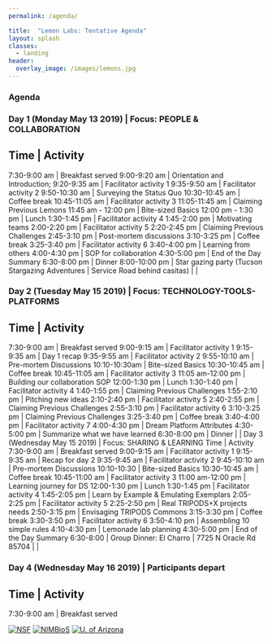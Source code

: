 ```yaml
---
permalink: /agenda/

title:  "Lemon Labs: Tentative Agenda"
layout: splash
classes:
  - landing
header:
  overlay_image: /images/lemons.jpg
---
```


### Agenda
### Day 1 (Monday May 13 2019) | Focus: PEOPLE & COLLABORATION
## Time | Activity
7:30-9:00 am | Breakfast served
9:00-9:20 am | Orientation and Introduction;
9:20-9:35 am | Facilitator activity 1
9:35-9:50 am | Facilitator activity 2
9:50-10:30 am | Surveying the Status Quo
10:30-10:45 am | Coffee break
10:45-11:05 am | Facilitator activity 3
11:05-11:45 am | Claiming Previous Lemons
11:45 am - 12:00 pm | Bite-sized Basics
12:00 pm - 1:30 pm | Lunch
1:30-1:45 pm | Facilitator activity 4
1:45-2:00 pm | Motivating teams
2:00-2:20 pm | Facilitator activity 5
2:20-2:45 pm | Claiming Previous Challenges
2:45-3:10 pm | Post-mortem discussions
3:10-3:25 pm | Coffee break
3:25-3:40 pm | Facilitator activity 6
3:40-4:00 pm | Learning from others
4:00-4:30 pm | SOP for collaboration
4:30-5:00 pm | End of the Day Summary
6:30-8:00 pm | Dinner
8:00-10:00 pm | Star gazing party (Tucson Stargazing Adventures |  Service Road behind casitas)
 | 
 | 
### Day 2 (Tuesday May 15 2019) | Focus: TECHNOLOGY-TOOLS-PLATFORMS
## Time | Activity
7:30-9:00 am | Breakfast served
9:00-9:15 am | Facilitator activity 1
9:15-9:35 am | Day 1 recap
9:35-9:55 am | Facilitator activity 2
9:55-10:10 am | Pre-mortem Discussions
10:10-10:30am | Bite-sized Basics
10:30-10:45 am | Coffee break
10:45-11:05 am | Facilitator activity 3
11:05 am-12:00 pm | Building our collaboration SOP
12:00-1:30 pm | Lunch
1:30-1:40 pm | Facilitator activity 4
1:40-1:55 pm | Claiming Previous Challenges
1:55-2:10 pm | Pitching new ideas
2:10-2:40 pm | Facilitator activity 5
2:40-2:55 pm | Claiming Previous Challenges
2:55-3:10 pm | Facilitator activity 6
3:10-3:25 pm | Claiming Previous Challenges
3:25-3:40 pm | Coffee break
3:40-4:00 pm | Facilitator activity 7
4:00-4:30 pm | Dream Platform Attributes
4:30-5:00 pm | Summarize what we have learned
6:30-8:00 pm | Dinner
 | 
 | 
Day 3 (Wednesday May 15 2019) | Focus: SHARING & LEARNING
Time | Activity
7:30-9:00 am | Breakfast served
9:00-9:15 am | Facilitator activity 1
9:15-9:35 am | Recap for day 2
9:35-9:45 am | Facilitator activity 2
9:45-10:10 am | Pre-mortem Discussions
10:10-10:30 | Bite-sized Basics
10:30-10:45 am | Coffee break
10:45-11:00 am | Facilitator activity 3
11:00 am-12:00 pm | Learning journey for DS
12:00-1:30 pm | Lunch
1:30-1:45 pm | Facilitator activity 4
1:45-2:05 pm | Learn by Example & Emulating Exemplars
2:05-2:25 pm | Facilitator activity 5
2:25-2:50 pm | Real TRIPODS+X projects needs
2:50-3:15 pm | Envisaging TRIPODS Commons
3:15-3:30 pm | Coffee break
3:30-3:50 pm | Facilitator activity 6
3:50-4:10 pm | Assembling 10 simple rules
4:10-4:30 pm | Lemonade lab planning
4:30-5:00 pm | End of the Day Summary
6:30-8:00 | Group Dinner: El Charro |  7725 N Oracle Rd 85704 
 | 
 | 
### Day 4 (Wednesday May 16 2019) | Participants depart
## Time | Activity
7:30-9:00 am | Breakfast served


[![NSF](/images/nsf.png)](https://www.nsf.gov/awardsearch/showAward?AWD_ID=1839307&HistoricalAwards=false)
[![NIMBioS](/images/nimbios.png)](http://www.nimbios.org/)
[![U. of Arizona](/images/ua.png)](https://www.arizona.edu/)
